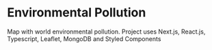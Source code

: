 # Environmental Pollution

Map with world environmental pollution. Project uses Next.js, React.js, Typescript, Leaflet, MongoDB and Styled Components

